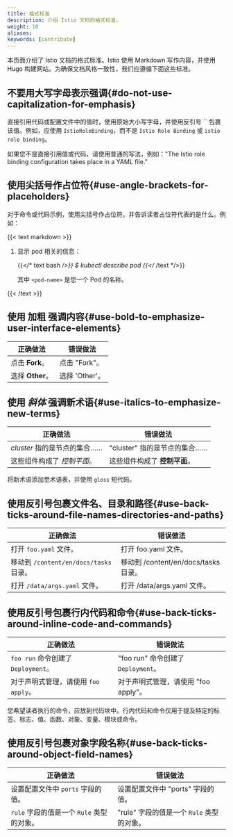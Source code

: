 ```yaml
---
title: 格式标准
description: 介绍 Istio 文档的格式标准。
weight: 10
aliases:
keywords: [contribute]
---
```


本页面介绍了 Istio 文档的格式标准。Istio 使用 Markdown 写作内容，并使用 Hugo 构建网站。为确保文档风格一致性，我们应遵循下面这些标准。

## 不要用大写字母表示强调{#do-not-use-capitalization-for-emphasis}

直接引用代码或配置文件中的值时，使用原始大小写字母，并使用反引号 \`\` 包裹该值。例如，应使用 `IstioRoleBinding`，而不是 `Istio Role Binding` 或 `istio role binding`。

如果您不是直接引用值或代码，请使用普通的写法，例如："The Istio role binding configuration takes place in a YAML file."

## 使用尖括号作占位符{#use-angle-brackets-for-placeholders}

对于命令或代码示例，使用尖括号作占位符。并告诉读者占位符代表的是什么。例如：

{{< text markdown >}}

1. 显示 pod 相关的信息：

    {{</* text bash */>}}
    $ kubectl describe pod <pod-name>
    {{</* /text */>}}

    其中 `<pod-name>` 是您一个 Pod 的名称。

{{< /text >}}

## 使用 **加粗** 强调内容{#use-bold-to-emphasize-user-interface-elements}

|正确做法           | 错误做法
|------------------|------
|点击 **Fork**。    | 点击 "Fork"。
|选择 **Other**。   | 选择 'Other'。

## 使用 _斜体_ 强调新术语{#use-italics-to-emphasize-new-terms}

|正确做法                  | 错误做法
|-------------------------|---
|_cluster_ 指的是节点的集合……   | "cluster" 指的是节点的集合……
|这些组件构成了 _控制平面_。  | 这些组件构成了 **控制平面**。

将新术语添加至术语表，并使用 `gloss` 短代码。

## 使用反引号包裹文件名、目录和路径{#use-back-ticks-around-file-names-directories-and-paths}

|正确做法                  | 错误做法
|-------------------------|---
|打开 `foo.yaml` 文件。     | 打开 foo.yaml 文件。
|移动到 `/content/en/docs/tasks` 目录。  | 移动到 /content/en/docs/tasks 目录。
|打开 `/data/args.yaml` 文件。 | 打开 /data/args.yaml 文件。

## 使用反引号包裹行内代码和命令{#use-back-ticks-around-inline-code-and-commands}

|正确做法                            | 错误做法
|----------------------------------|---
|`foo run` 命令创建了 `Deployment`。 | "foo run" 命令创建了 `Deployment`。
|对于声明式管理，请使用 `foo apply`。  | 对于声明式管理，请使用 "foo apply"。

您希望读者执行的命令，应放到代码块中。行内代码和命令仅用于提及特定的标签、标志、值、函数、对象、变量、模块或命令。

## 使用反引号包裹对象字段名称{#use-back-ticks-around-object-field-names}

|正确做法                                 | 错误做法
|---------------------------------------|------
|设置配置文件中 `ports` 字段的值。          | 设置配置文件中 "ports" 字段的值。
|`rule` 字段的值是一个 `Rule` 类型的对象。  | "rule" 字段的值是一个 `Rule` 类型的对象。
